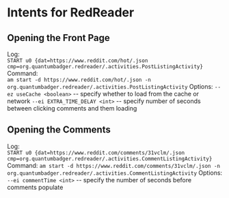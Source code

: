 # Intents for RedReader #

## Opening the Front Page ##

Log:		
	`START u0 {dat=https://www.reddit.com/hot/.json cmp=org.quantumbadger.redreader/.activities.PostListingActivity}`
Command: 		
	`am start -d https://www.reddit.com/hot/.json -n org.quantumbadger.redreader/.activities.PostListingActivity`
Options:
	`--ez useCache <boolean>` -- specify whether to load from the cache or network
	`--ei EXTRA_TIME_DELAY <int>` -- specify number of seconds between clicking comments and them loading
## Opening the Comments ##

Log:		
	`START u0 {dat=https://www.reddit.com/comments/31vclm/.json cmp=org.quantumbadger.redreader/.activities.CommentListingActivity}`		
Command:
	`am start -d https://www.reddit.com/comments/31vclm/.json -n org.quantumbadger.redreader/.activities.CommentListingActivity`
Options:
	`--ei commentTime <int>` -- specify the number of seconds before comments populate